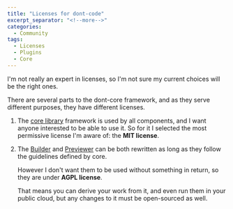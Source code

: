 ```yaml
---
title: "Licenses for dont-code"
excerpt_separator: "<!--more-->"
categories:
  - Community
tags:
  - Licenses
  - Plugins
  - Core
---
```


I'm not really an expert in licenses, so I'm not sure my current choices will be the right ones.

There are several parts to the dont-core framework, and as they serve different purposes, they have different licenses.
<!--more-->

1. The [core library](https://github.com/dont-code/core) framework is used by all components, and I want anyone interested to be able to use it.
So for it I selected the most permissive license I'm aware of: the **MIT license**.

2. The [Builder](https://github.com/dont-code/ide-ui) and [Previewer](https://github.com/dont-code/preview-ui) can be both rewritten as long as they follow the guidelines defined by core.
    
    However I don't want them to be used without something in return, so they are under **AGPL license**.

    That means you can derive your work from it, and even run them in your public cloud, but any changes to it must be open-sourced as well.

